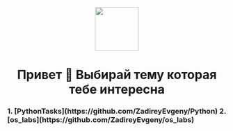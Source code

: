 <div id="header" align="center">
  <img src="https://media.giphy.com/media/M9gbBd9nbDrOTu1Mqx/giphy.gif" width="100"/>
</div>
<h1 align="center">
    Привет 👋
    Выбирай тему которая тебе интересна
</h1>
<h3> 
  1. [PythonTasks](https://github.com/ZadireyEvgeny/Python) 
  2. [os_labs](https://github.com/ZadireyEvgeny/os_labs)
</h3>


